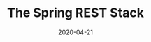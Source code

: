 ---
date: '2020-04-21'
description: RESTful service development with Spring
lastmod: '2020-05-19'
patterns:
- API
readme: true
repo: https://github.com/joshlong/the-spring-rest-stack
summary:
- Accompanies a talk that Josh Long delivers on RESTful service development with Spring
tags:
- Spring
- Microservices
- Spring Boot
- REST
team:
- Josh Long
title: The Spring REST Stack
topics:
- Spring
- Microservices
---